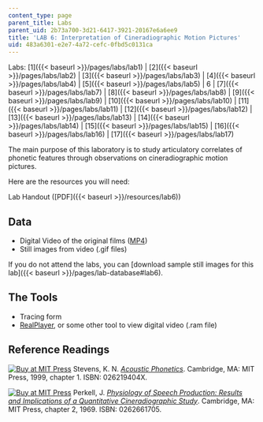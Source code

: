 ```yaml
---
content_type: page
parent_title: Labs
parent_uid: 2b73a700-3d21-6417-3921-20167e6a6ee9
title: 'LAB 6: Interpretation of Cineradiographic Motion Pictures'
uid: 483a6301-e2e7-4a72-cefc-0fbd5c0131ca
---
```


Labs: [1]({{< baseurl >}}/pages/labs/lab1) | [2]({{< baseurl >}}/pages/labs/lab2) | [3]({{< baseurl >}}/pages/labs/lab3) | [4]({{< baseurl >}}/pages/labs/lab4) | [5]({{< baseurl >}}/pages/labs/lab5) | 6 | [7]({{< baseurl >}}/pages/labs/lab7) | [8]({{< baseurl >}}/pages/labs/lab8) | [9]({{< baseurl >}}/pages/labs/lab9) | [10]({{< baseurl >}}/pages/labs/lab10) | [11]({{< baseurl >}}/pages/labs/lab11) | [12]({{< baseurl >}}/pages/labs/lab12) | [13]({{< baseurl >}}/pages/labs/lab13) | [14]({{< baseurl >}}/pages/labs/lab14) | [15]({{< baseurl >}}/pages/labs/lab15) | [16]({{< baseurl >}}/pages/labs/lab16) | [17]({{< baseurl >}}/pages/labs/lab17)

The main purpose of this laboratory is to study articulatory correlates of phonetic features through observations on cineradiographic motion pictures.

Here are the resources you will need:

Lab Handout ([PDF]({{< baseurl >}}/resources/lab6))

Data
----

*   Digital Video of the original films ([MP4](/ans7870/6/6.542J/f05/labdb/KNS%20X-ray%20Film.mp4))
*   Still images from video (.gif files)

If you do not attend the labs, you can [download sample still images for this lab]({{< baseurl >}}/pages/lab-database#lab6).

The Tools
---------

*   Tracing form
*   [RealPlayer](http://www.real.com/), or some other tool to view digital video (.ram file)

Reference Readings
------------------

[![Buy at MIT Press](/images/mp_logo.gif)](https://mitpress.mit.edu/books/acoustic-phonetics) Stevens, K. N. [_Acoustic Phonetics_](https://mitpress.mit.edu/books/acoustic-phonetics). Cambridge, MA: MIT Press, 1999, chapter 1. ISBN: 026219404X.

[![Buy at MIT Press](/images/mp_logo.gif)](https://mitpress.mit.edu/books/physiology-speech-production) Perkell, J. [_Physiology of Speech Production: Results and Implications of a Quantitative Cineradiographic Study_](https://mitpress.mit.edu/books/physiology-speech-production). Cambridge, MA: MIT Press, chapter 2, 1969. ISBN: 0262661705.